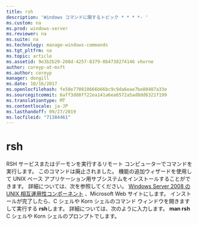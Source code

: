 ```yaml
---
title: rsh
description: 'Windows コマンドに関するトピック * * * *- '
ms.custom: na
ms.prod: windows-server
ms.reviewer: na
ms.suite: na
ms.technology: manage-windows-commands
ms.tgt_pltfrm: na
ms.topic: article
ms.assetid: 9e3b2b29-208d-4257-8379-0b4738274146 vhorne
author: coreyp-at-msft
ms.author: coreyp
manager: dongill
ms.date: 10/16/2017
ms.openlocfilehash: fe50e770810666b66bc9c9da6eae7be80407a33e
ms.sourcegitcommit: 6aff3d88ff22ea141a6ea6572a5ad8dd6321f199
ms.translationtype: MT
ms.contentlocale: ja-JP
ms.lasthandoff: 09/27/2019
ms.locfileid: "71384461"
---
```

# <a name="rsh"></a>rsh



RSH サービスまたはデーモンを実行するリモート コンピューターでコマンドを実行します。 このコマンドは廃止されました。 機能の追加ウィザードを使用して UNIX ベース アプリケーション用サブシステムをインストールすることができます。 詳細については、次を参照してください。 [Windows Server 2008 の UNIX 相互運用性コンポーネント](https://go.microsoft.com/fwlink/?LinkId=191835) 、Microsoft Web サイトにします。 インストールが完了したら、C シェルや Korn シェルのコマンド ウィンドウを開きますして実行する **rsh**します。 詳細については、次のように入力します。 **man rsh** C シェルや Korn シェルのプロンプトでします。